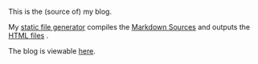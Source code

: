 This is the (source of) my blog. 


My [static file generator](https://github.com/christofjans/blogengine) compiles the [Markdown Sources](https://github.com/christofjans/sitesrc) and outputs the [HTML files](https://github.com/christofjans/christofjans.github.io) . 

The blog is viewable [here](https://blog.christofjans.com).